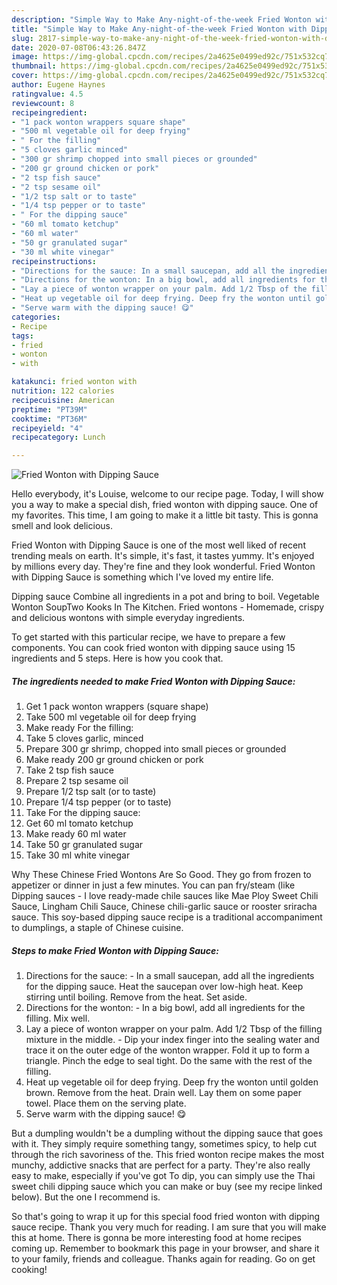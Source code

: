 ```yaml
---
description: "Simple Way to Make Any-night-of-the-week Fried Wonton with Dipping Sauce"
title: "Simple Way to Make Any-night-of-the-week Fried Wonton with Dipping Sauce"
slug: 2817-simple-way-to-make-any-night-of-the-week-fried-wonton-with-dipping-sauce
date: 2020-07-08T06:43:26.847Z
image: https://img-global.cpcdn.com/recipes/2a4625e0499ed92c/751x532cq70/fried-wonton-with-dipping-sauce-recipe-main-photo.jpg
thumbnail: https://img-global.cpcdn.com/recipes/2a4625e0499ed92c/751x532cq70/fried-wonton-with-dipping-sauce-recipe-main-photo.jpg
cover: https://img-global.cpcdn.com/recipes/2a4625e0499ed92c/751x532cq70/fried-wonton-with-dipping-sauce-recipe-main-photo.jpg
author: Eugene Haynes
ratingvalue: 4.5
reviewcount: 8
recipeingredient:
- "1 pack wonton wrappers square shape"
- "500 ml vegetable oil for deep frying"
- " For the filling"
- "5 cloves garlic minced"
- "300 gr shrimp chopped into small pieces or grounded"
- "200 gr ground chicken or pork"
- "2 tsp fish sauce"
- "2 tsp sesame oil"
- "1/2 tsp salt or to taste"
- "1/4 tsp pepper or to taste"
- " For the dipping sauce"
- "60 ml tomato ketchup"
- "60 ml water"
- "50 gr granulated sugar"
- "30 ml white vinegar"
recipeinstructions:
- "Directions for the sauce: In a small saucepan, add all the ingredients for the dipping sauce. Heat the saucepan over low-high heat. Keep stirring until boiling. Remove from the heat. Set aside."
- "Directions for the wonton: In a big bowl, add all ingredients for the filling. Mix well."
- "Lay a piece of wonton wrapper on your palm. Add 1/2 Tbsp of the filling mixture in the middle.  Dip your index finger into the sealing water and trace it on the outer edge of the wonton wrapper. Fold it up to form a triangle. Pinch the edge to seal tight. Do the same with the rest of the filling."
- "Heat up vegetable oil for deep frying. Deep fry the wonton until golden brown. Remove from the heat. Drain well. Lay them on some paper towel. Place them on the serving plate."
- "Serve warm with the dipping sauce! 😋"
categories:
- Recipe
tags:
- fried
- wonton
- with

katakunci: fried wonton with 
nutrition: 122 calories
recipecuisine: American
preptime: "PT39M"
cooktime: "PT36M"
recipeyield: "4"
recipecategory: Lunch

---
```



![Fried Wonton with Dipping Sauce](https://img-global.cpcdn.com/recipes/2a4625e0499ed92c/751x532cq70/fried-wonton-with-dipping-sauce-recipe-main-photo.jpg)

Hello everybody, it's Louise, welcome to our recipe page. Today, I will show you a way to make a special dish, fried wonton with dipping sauce. One of my favorites. This time, I am going to make it a little bit tasty. This is gonna smell and look delicious.

Fried Wonton with Dipping Sauce is one of the most well liked of recent trending meals on earth. It's simple, it's fast, it tastes yummy. It's enjoyed by millions every day. They're fine and they look wonderful. Fried Wonton with Dipping Sauce is something which I've loved my entire life.

Dipping sauce Combine all ingredients in a pot and bring to boil. Vegetable Wonton SoupTwo Kooks In The Kitchen. Fried wontons - Homemade, crispy and delicious wontons with simple everyday ingredients.


To get started with this particular recipe, we have to prepare a few components. You can cook fried wonton with dipping sauce using 15 ingredients and 5 steps. Here is how you cook that.

<!--inarticleads1-->

##### The ingredients needed to make Fried Wonton with Dipping Sauce:

1. Get 1 pack wonton wrappers (square shape)
1. Take 500 ml vegetable oil for deep frying
1. Make ready  For the filling:
1. Take 5 cloves garlic, minced
1. Prepare 300 gr shrimp, chopped into small pieces or grounded
1. Make ready 200 gr ground chicken or pork
1. Take 2 tsp fish sauce
1. Prepare 2 tsp sesame oil
1. Prepare 1/2 tsp salt (or to taste)
1. Prepare 1/4 tsp pepper (or to taste)
1. Take  For the dipping sauce:
1. Get 60 ml tomato ketchup
1. Make ready 60 ml water
1. Take 50 gr granulated sugar
1. Take 30 ml white vinegar


Why These Chinese Fried Wontons Are So Good. They go from frozen to appetizer or dinner in just a few minutes. You can pan fry/steam (like Dipping sauces - I love ready-made chile sauces like Mae Ploy Sweet Chili Sauce, Lingham Chili Sauce, Chinese chili-garlic sauce or rooster sriracha sauce. This soy-based dipping sauce recipe is a traditional accompaniment to dumplings, a staple of Chinese cuisine. 

<!--inarticleads2-->

##### Steps to make Fried Wonton with Dipping Sauce:

1. Directions for the sauce: - In a small saucepan, add all the ingredients for the dipping sauce. Heat the saucepan over low-high heat. Keep stirring until boiling. Remove from the heat. Set aside.
1. Directions for the wonton: - In a big bowl, add all ingredients for the filling. Mix well.
1. Lay a piece of wonton wrapper on your palm. Add 1/2 Tbsp of the filling mixture in the middle.  - Dip your index finger into the sealing water and trace it on the outer edge of the wonton wrapper. Fold it up to form a triangle. Pinch the edge to seal tight. Do the same with the rest of the filling.
1. Heat up vegetable oil for deep frying. Deep fry the wonton until golden brown. Remove from the heat. Drain well. Lay them on some paper towel. Place them on the serving plate.
1. Serve warm with the dipping sauce! 😋


But a dumpling wouldn&#39;t be a dumpling without the dipping sauce that goes with it. They simply require something tangy, sometimes spicy, to help cut through the rich savoriness of the. This fried wonton recipe makes the most munchy, addictive snacks that are perfect for a party. They&#39;re also really easy to make, especially if you&#39;ve got To dip, you can simply use the Thai sweet chili dipping sauce which you can make or buy (see my recipe linked below). But the one I recommend is. 

So that's going to wrap it up for this special food fried wonton with dipping sauce recipe. Thank you very much for reading. I am sure that you will make this at home. There is gonna be more interesting food at home recipes coming up. Remember to bookmark this page in your browser, and share it to your family, friends and colleague. Thanks again for reading. Go on get cooking!
